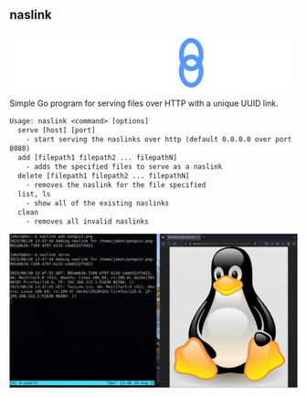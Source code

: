 ## naslink

![Logo](images/logo.png)

Simple Go program for serving files over HTTP with a unique UUID link.

```
Usage: naslink <command> [options]
  serve [host] [port]
    - start serving the naslinks over http (default 0.0.0.0 over port 8080)
  add [filepath1 filepath2 ... filepathN]
    - adds the specified files to serve as a naslink
  delete [filepath1 filepath2 ... filepathN]
    - removes the naslink for the file specified
  list, ls
    - show all of the existing naslinks
  clean
    - removes all invalid naslinks
```

![Example run, showing image of Tux](images/example.png)
